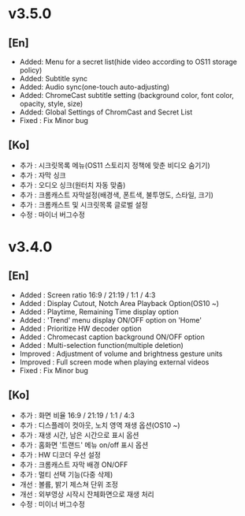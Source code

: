 # v3.5.0
## [En]
* Added: Menu for a secret list(hide video according to OS11 storage policy)
* Added: Subtitle sync
* Added: Audio sync(one-touch auto-adjusting)
* Added: ChromeCast subtitle setting (background color, font color, opacity, style, size)
* Added: Global Settings of ChromCast and Secret List
* Fixed : Fix Minor bug

## [Ko]
* 추가 : 시크릿목록 메뉴(OS11 스토리지 정책에 맞춘 비디오 숨기기)
* 추가 : 자막 싱크
* 추가 : 오디오 싱크(원터치 자동 맞춤)
* 추가 : 크롬캐스트 자막설정(배경색, 폰트색, 불투명도, 스타일, 크기)
* 추가 : 크롬캐스트 및 시크릿목록 글로벌 설정
* 수정 : 마이너 버그수정




# v3.4.0
## [En]
* Added : Screen ratio 16:9 / 21:19 / 1:1 / 4:3
* Added : Display Cutout, Notch Area Playback Option(OS10 ~)
* Added : Playtime, Remaining Time display option
* Added : 'Trend' menu display ON/OFF option on 'Home'
* Added : Prioritize HW decoder option
* Added : Chromecast caption background ON/OFF option
* Added : Multi-selection function(multiple deletion)
* Improved : Adjustment of volume and brightness gesture units
* Improved : Full screen mode when playing external videos
* Fixed : Fix Minor bug

## [Ko]
* 추가 : 화면 비율 16:9 / 21:19 / 1:1 / 4:3
* 추가 : 디스플레이 컷아웃, 노치 영역 재생 옵션(OS10 ~)
* 추가 : 재생 시간, 남은 시간으로 표시 옵션
* 추가 : 홈화면 '트랜드' 메뉴 on/off 표시 옵션
* 추가 : HW 디코더 우선 설정
* 추가 : 크롬캐스트 자막 배경 ON/OFF
* 추가 : 멀티 선택 기능(다중 삭제)
* 개선 : 볼륨, 밝기 제스쳐 단위 조정
* 개선 : 외부영상 시작시 잔체화면으로 재생 처리
* 수정 : 미이너 버그수정

